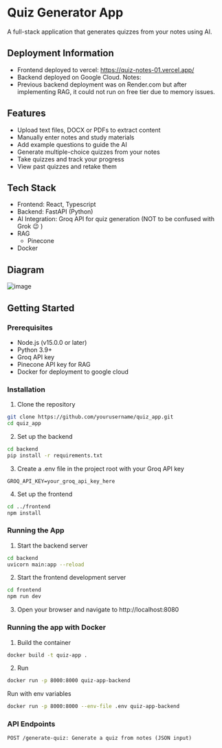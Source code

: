 # Quiz Generator App

A full-stack application that generates quizzes from your notes using AI.

## Deployment Information
- Frontend deployed to vercel: https://quiz-notes-01.vercel.app/
- Backend deployed on Google Cloud.
Notes:
- Previous backend deployment was on Render.com but after implementing RAG, it could not run on free tier due to memory issues. 

## Features
- Upload text files, DOCX or PDFs to extract content
- Manually enter notes and study materials
- Add example questions to guide the AI
- Generate multiple-choice quizzes from your notes
- Take quizzes and track your progress
- View past quizzes and retake them
  
## Tech Stack

- Frontend: React, Typescript
- Backend: FastAPI (Python)
- AI Integration: Groq API for quiz generation (NOT to be confused with Grok :wink: )
- RAG
  - Pinecone
- Docker

## Diagram
![image](https://github.com/user-attachments/assets/cbe1eb86-8259-42e5-b477-003e69648a5c)


## Getting Started
### Prerequisites
- Node.js (v15.0.0 or later)
- Python 3.9+
- Groq API key
- Pinecone API key for RAG
- Docker for deployment to google cloud

### Installation

1. Clone the repository

```sh
git clone https://github.com/yourusername/quiz_app.git
cd quiz_app
```
2. Set up the backend

```sh
cd backend
pip install -r requirements.txt
```

3. Create a .env file in the project root with your Groq API key

```
GROQ_API_KEY=your_groq_api_key_here
```

4. Set up the frontend

```sh
cd ../frontend
npm install
```


### Running the App

1. Start the backend server

```sh
cd backend
uvicorn main:app --reload
```

2. Start the frontend development server

```sh
cd frontend
npm run dev
```
3. Open your browser and navigate to http://localhost:8080

### Running the app with Docker

1. Build the container
```sh
docker build -t quiz-app .

```
2. Run

```sh
docker run -p 8000:8000 quiz-app-backend

```

Run with env variables

```sh
docker run -p 8000:8000 --env-file .env quiz-app-backend

```


### API Endpoints
```
POST /generate-quiz: Generate a quiz from notes (JSON input)
```
